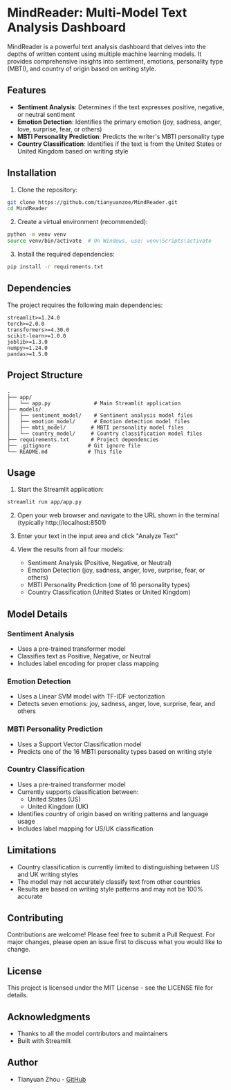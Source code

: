 # MindReader: Multi-Model Text Analysis Dashboard

MindReader is a powerful text analysis dashboard that delves into the depths of written content using multiple machine learning models. It provides comprehensive insights into sentiment, emotions, personality type (MBTI), and country of origin based on writing style.

## Features

- **Sentiment Analysis**: Determines if the text expresses positive, negative, or neutral sentiment
- **Emotion Detection**: Identifies the primary emotion (joy, sadness, anger, love, surprise, fear, or others)
- **MBTI Personality Prediction**: Predicts the writer's MBTI personality type
- **Country Classification**: Identifies if the text is from the United States or United Kingdom based on writing style

## Installation

1. Clone the repository:
```bash
git clone https://github.com/tianyuanzoe/MindReader.git
cd MindReader
```

2. Create a virtual environment (recommended):
```bash
python -m venv venv
source venv/bin/activate  # On Windows, use: venv\Scripts\activate
```

3. Install the required dependencies:
```bash
pip install -r requirements.txt
```

## Dependencies

The project requires the following main dependencies:

```
streamlit>=1.24.0
torch>=2.0.0
transformers>=4.30.0
scikit-learn>=1.0.0
joblib>=1.3.0
numpy>=1.24.0
pandas>=1.5.0
```

## Project Structure

```
.
├── app/
│   └── app.py              # Main Streamlit application
├── models/
│   ├── sentiment_model/    # Sentiment analysis model files
│   ├── emotion_model/      # Emotion detection model files
│   ├── mbti_model/        # MBTI personality model files
│   └── country_model/     # Country classification model files
├── requirements.txt       # Project dependencies
├── .gitignore            # Git ignore file
└── README.md             # This file
```

## Usage

1. Start the Streamlit application:
```bash
streamlit run app/app.py
```

2. Open your web browser and navigate to the URL shown in the terminal (typically http://localhost:8501)

3. Enter your text in the input area and click "Analyze Text"

4. View the results from all four models:
   - Sentiment Analysis (Positive, Negative, or Neutral)
   - Emotion Detection (joy, sadness, anger, love, surprise, fear, or others)
   - MBTI Personality Prediction (one of 16 personality types)
   - Country Classification (United States or United Kingdom)

## Model Details

### Sentiment Analysis
- Uses a pre-trained transformer model
- Classifies text as Positive, Negative, or Neutral
- Includes label encoding for proper class mapping

### Emotion Detection
- Uses a Linear SVM model with TF-IDF vectorization
- Detects seven emotions: joy, sadness, anger, love, surprise, fear, and others

### MBTI Personality Prediction
- Uses a Support Vector Classification model
- Predicts one of the 16 MBTI personality types based on writing style

### Country Classification
- Uses a pre-trained transformer model
- Currently supports classification between:
  - United States (US)
  - United Kingdom (UK)
- Identifies country of origin based on writing patterns and language usage
- Includes label mapping for US/UK classification

## Limitations

- Country classification is currently limited to distinguishing between US and UK writing styles
- The model may not accurately classify text from other countries
- Results are based on writing style patterns and may not be 100% accurate

## Contributing

Contributions are welcome! Please feel free to submit a Pull Request. For major changes, please open an issue first to discuss what you would like to change.

## License

This project is licensed under the MIT License - see the LICENSE file for details.

## Acknowledgments

- Thanks to all the model contributors and maintainers
- Built with Streamlit

## Author

- Tianyuan Zhou - [GitHub](https://github.com/tianyuanzoe) 